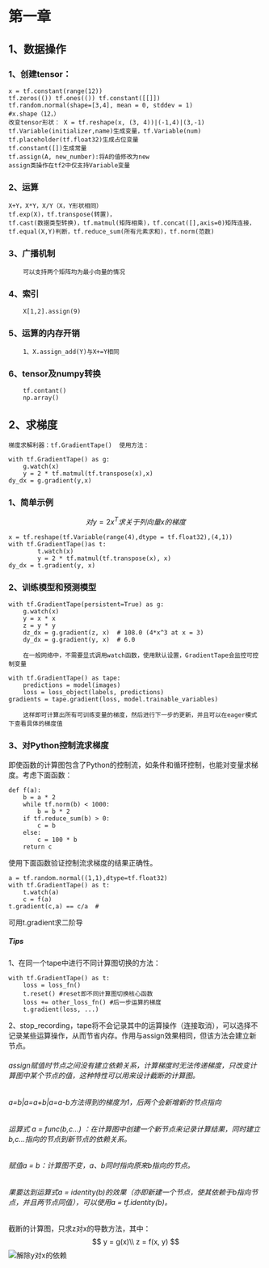# 第一章
## 1、数据操作
### 1、创建tensor：     
    x = tf.constant(range(12))
    tf.zeros(()) tf.ones(()) tf.constant([[]]) 
    tf.random.normal(shape=[3,4], mean = 0, stddev = 1)  
    #x.shape（12，） 
    改变tensor形状： X = tf.reshape(x, (3, 4))|(-1,4)|(3,-1)
    tf.Variable(initializer,name)生成变量，tf.Variable(num)
    tf.placeholder(tf.float32)生成占位变量
    tf.constant([])生成常量
    tf.assign(A, new_number):将A的值修改为new
    assign类操作在tf2中仅支持Variable变量
### 2、运算
    X+Y，X*Y，X/Y（X，Y形状相同）
    tf.exp(X)，tf.transpose(转置)，
    tf.cast(数据类型转换)，tf.matmul(矩阵相乘)，tf.concat([],axis=0)矩阵连接，tf.equal(X,Y)判断，tf.reduce_sum(所有元素求和)，tf.norm(范数)
### 3、广播机制
        可以支持两个矩阵均为最小向量的情况
### 4、索引
        X[1,2].assign(9)
### 5、运算的内存开销
        1、X.assign_add(Y)与X+=Y相同
### 6、tensor及numpy转换
        tf.contant()
        np.array()
## 2、求梯度
    梯度求解利器：tf.GradientTape()  使用方法：
```
with tf.GradientTape() as g:
    g.watch(x)
    y = 2 * tf.matmul(tf.transpose(x),x)
dy_dx = g.gradient(y,x)
``` 
### 1、简单示例
$$对y=2x^T求关于列向量x的梯度$$
```
x = tf.reshape(tf.Variable(range(4),dtype = tf.float32),(4,1))
with tf.GradientTape()as t:
        t.watch(x)
        y = 2 * tf.matmul(tf.transpose(x), x)
dy_dx = t.gradient(y, x)
```
### 2、训练模型和预测模型
```
with tf.GradientTape(persistent=True) as g:
    g.watch(x)
    y = x * x
    z = y * y
    dz_dx = g.gradient(z, x)  # 108.0 (4*x^3 at x = 3)
    dy_dx = g.gradient(y, x)  # 6.0
```
        在一般网络中，不需要显式调用watch函数，使用默认设置，GradientTape会监控可控制变量
```
with tf.GradientTape() as tape:
    predictions = model(images)
    loss = loss_object(labels, predictions)
gradients = tape.gradient(loss, model.trainable_variables)
```
        这样即可计算出所有可训练变量的梯度，然后进行下一步的更新，并且可以在eager模式下查看具体的梯度值
### 3、对Python控制流求梯度
即使函数的计算图包含了Python的控制流，如条件和循环控制，也能对变量求梯度。考虑下面函数：
```
def f(a):
    b = a * 2
    while tf.norm(b) < 1000:
        b = b * 2
    if tf.reduce_sum(b) > 0:
        c = b
    else:
        c = 100 * b
    return c
```
使用下面函数验证控制流求梯度的结果正确性。
```
a = tf.random.normal((1,1),dtype=tf.float32)
with tf.GradientTape() as t:
    t.watch(a)
    c = f(a)
t.gradient(c,a) == c/a  # 
```
可用t.gradient求二阶导
##### Tips
1、在同一个tape中进行不同计算图切换的方法：
```
with tf.GradientTape() as t:  
    loss = loss_fn() 
    t.reset() #reset即不同计算图切换核心函数 
    loss += other_loss_fn() #后一步运算的梯度
    t.gradient(loss, ...)
```
2、stop_recording，tape将不会记录其中的运算操作（连接取消），可以选择不记录某些运算操作，从而节省内存。作用与assign效果相同，但该方法会建立新节点。
###### assign赋值时节点之间没有建立依赖关系，计算梯度时无法传递梯度，只改变计算图中某个节点的值，这种特性可以用来设计截断的计算图。
###### a=b|a=a+b|a=a-b方法得到的梯度为1，后两个会新增新的节点指向
###### 运算式 a = func(b,c...) ：在计算图中创建一个新节点来记录计算结果，同时建立b,c...指向的节点到新节点的依赖关系。
###### 赋值a = b：计算图不变，a、b同时指向原来b指向的节点。
###### 果要达到运算式a = identity(b)的效果（亦即新建一个节点，使其依赖于b指向节点，并且两节点同值），可以使用a = tf.identity(b)。
截断的计算图，只求z对x的导数方法，其中：
$$
y = g(x)\\
z = f(x, y)
$$
![解除y对x的依赖](https://pic2.zhimg.com/80/v2-b571d92e22165ab1af1241093484d759_720w.jpg)
